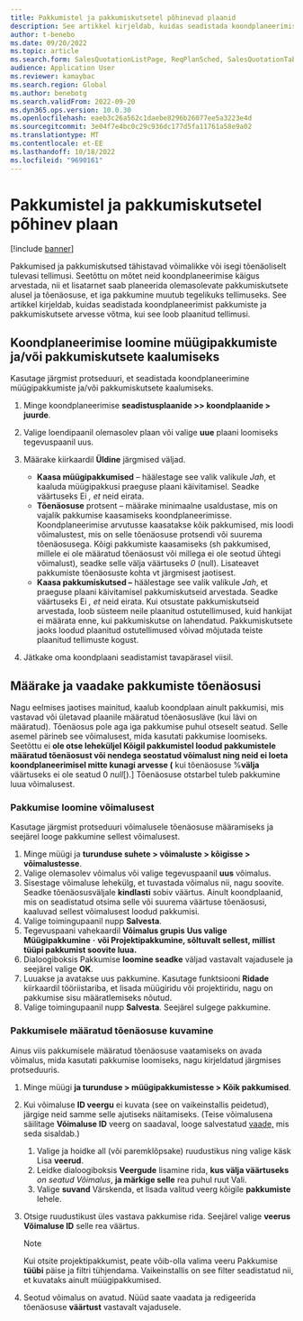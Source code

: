 ```yaml
---
title: Pakkumistel ja pakkumiskutsetel põhinevad plaanid
description: See artikkel kirjeldab, kuidas seadistada koondplaneerimist, et arvestada pakkumiskutseid ja pakkumiskutseid plaanitud tellimuste loomisel.
author: t-benebo
ms.date: 09/20/2022
ms.topic: article
ms.search.form: SalesQuotationListPage, ReqPlanSched, SalesQuotationTable, smmOpportunityTable
audience: Application User
ms.reviewer: kamaybac
ms.search.region: Global
ms.author: benebotg
ms.search.validFrom: 2022-09-20
ms.dyn365.ops.version: 10.0.30
ms.openlocfilehash: eaeb3c26a562c1daebe8296b26077ee5a3223e4d
ms.sourcegitcommit: 3e04f7e4bc0c29c936dc177d5fa11761a58e9a02
ms.translationtype: MT
ms.contentlocale: et-EE
ms.lasthandoff: 10/18/2022
ms.locfileid: "9690161"
---
```

# <a name="plan-based-on-quotations-and-rfqs"></a>Pakkumistel ja pakkumiskutsetel põhinev plaan

[!include [banner](../../includes/banner.md)]

Pakkumised ja pakkumiskutsed tähistavad võimalikke või isegi tõenäoliselt tulevasi tellimusi. Seetõttu on mõtet neid koondplaneerimise käigus arvestada, nii et lisatarnet saab planeerida olemasolevate pakkumiskutsete alusel ja tõenäosuse, et iga pakkumine muutub tegelikuks tellimuseks. See artikkel kirjeldab, kuidas seadistada koondplaneerimist pakkumiste ja pakkumiskutsete arvesse võtma, kui see loob plaanitud tellimusi.

## <a name="set-up-master-planning-to-consider-sales-quotations-andor-rfqs"></a>Koondplaneerimise loomine müügipakkumiste ja/või pakkumiskutsete kaalumiseks

Kasutage järgmist protseduuri, et seadistada koondplaneerimine müügipakkumiste ja/või pakkumiskutsete kaalumiseks.

1. Minge koondplaneerimise **seadistusplaanide \>\> koondplaanide \> juurde**.
1. Valige loendipaanil olemasolev plaan või valige **uue** plaani loomiseks tegevuspaanil uus.
1. Määrake kiirkaardil **Üldine** järgmised väljad.

    - **Kaasa müügipakkumised** – häälestage see valik valikule *Jah*, et kaaluda müügipakkusi praeguse plaani käivitamisel. Seadke väärtuseks Ei *, et* neid eirata.
    - **Tõenäosuse** protsent – määrake minimaalne usaldustase, mis on vajalik pakkumise kaasamiseks koondplaneerimisse. Koondplaneerimise arvutusse kaasatakse kõik pakkumised, mis loodi võimalustest, mis on selle tõenäosuse protsendi või suurema tõenäosusega. Kõigi pakkumiste kaasamiseks (sh pakkumised, millele ei ole määratud tõenäosust või millega ei ole seotud ühtegi võimalust), seadke selle välja väärtuseks *0* (null). Lisateavet pakkumiste tõenäosuste kohta vt järgmisest jaotisest.
    - **Kaasa pakkumiskutsed –** häälestage see valik valikule *Jah*, et praeguse plaani käivitamisel pakkumiskutseid arvestada. Seadke väärtuseks Ei *, et* neid eirata. Kui otsustate pakkumiskutseid arvestada, loob süsteem neile plaanitud ostutellimused, kuid hankijat ei määrata enne, kui pakkumiskutse on lahendatud. Pakkumiskutsete jaoks loodud plaanitud ostutellimused võivad mõjutada teiste plaanitud tellimuste kogust.

1. Jätkake oma koondplaani seadistamist tavapärasel viisil.

## <a name="assign-and-view-probabilities-for-quotations"></a>Määrake ja vaadake pakkumiste tõenäosusi

Nagu eelmises jaotises mainitud, kaalub koondplaan ainult pakkumisi, mis vastavad või ületavad plaanile määratud tõenäosusläve (kui lävi on määratud). Tõenäosus pole aga iga pakkumise puhul otseselt seatud. Selle asemel pärineb see võimalusest, mida kasutati pakkumise loomiseks. Seetõttu ei **ole otse leheküljel Kõigil pakkumistel loodud pakkumistele määratud tõenäosust või nendega seostatud võimalust ning neid ei loeta koondplaneerimisel mitte kunagi arvesse (** kui tõenäosuse %**välja** väärtuseks ei ole seatud 0 *null*\[).\] Tõenäosuse otstarbel tuleb pakkumine luua võimalusest.

### <a name="create-a-quotation-from-an-opportunity"></a>Pakkumise loomine võimalusest

Kasutage järgmist protseduuri võimalusele tõenäosuse määramiseks ja seejärel looge pakkumine sellest võimalusest.

1. Minge müügi ja **turunduse suhete \> võimaluste \> kõigisse \> võimalustesse**.
1. Valige olemasolev võimalus või valige tegevuspaanil **uus** võimalus.
1. Sisestage võimaluse lehekülg, et tuvastada võimalus nii, nagu soovite. Seadke tõenäosusväljale **kindlasti** sobiv väärtus. Ainult koondplaanid, mis on seadistatud otsima selle või suurema väärtuse tõenäosusi, kaaluvad sellest võimalusest loodud pakkumisi.
1. Valige toimingupaanil nupp **Salvesta**.
1. Tegevuspaani vahekaardil **Võimalus grupis** **Uus valige Müügipakkumine** **·** **või Projektipakkumine, sõltuvalt sellest, millist tüüpi pakkumist soovite luua.**
1. Dialoogiboksis Pakkumise **loomine seadke** väljad vastavalt vajadusele ja seejärel valige **OK**.
1. Luuakse ja avatakse uus pakkumine. Kasutage funktsiooni **Ridade** kiirkaardil tööriistariba, et lisada müügiridu või projektiridu, nagu on pakkumise sisu määratlemiseks nõutud.
1. Valige toimingupaanil nupp **Salvesta**. Seejärel sulgege pakkumine.

### <a name="view-the-probability-that-is-assigned-to-a-quotation"></a>Pakkumisele määratud tõenäosuse kuvamine

Ainus viis pakkumisele määratud tõenäosuse vaatamiseks on avada võimalus, mida kasutati pakkumise loomiseks, nagu kirjeldatud järgmises protseduuris.

1. Minge müügi **ja turunduse \> müügipakkumistesse \> Kõik pakkumised**.
1. Kui võimaluse **ID veergu** ei kuvata (see on vaikeinstallis peidetud), järgige neid samme selle ajutiseks näitamiseks. (Teise võimalusena säilitage **Võimaluse ID** veerg on saadaval, looge salvestatud [vaade,](../../../fin-ops-core/fin-ops/get-started/saved-views.md?toc=/dynamics365/supply-chain/toc.json) mis seda sisaldab.)

    1. Valige ja hoidke all (või paremklõpsake) ruudustikus ning valige käsk Lisa **veerud**.
    1. Leidke dialoogiboksis **Veergude** lisamine rida, **kus välja väärtuseks** *on seatud Võimalus*, **ja märkige selle** rea puhul ruut Vali.
    1. Valige **suvand** Värskenda, et lisada valitud veerg kõigile **pakkumiste** lehele.

1. Otsige ruudustikust üles vastava pakkumise rida. Seejärel valige **veerus Võimaluse ID** selle rea väärtus.

    > [!NOTE]
    > Kui otsite projektipakkumist, peate võib-olla valima veeru Pakkumise **tüübi** päise ja filtri tühjendama. Vaikeinstallis on see filter seadistatud nii, et kuvataks ainult müügipakkumised.

1. Seotud võimalus on avatud. Nüüd saate vaadata ja redigeerida tõenäosuse **väärtust** vastavalt vajadusele.
